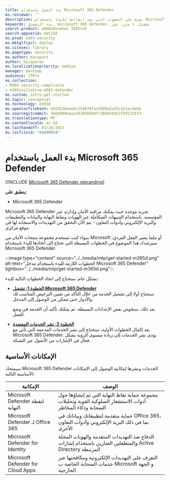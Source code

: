 ```yaml
---
title: بدء العمل باستخدام Microsoft 365 Defender
ms.reviewer: ''
description: تعرف على الخطوات التي يجب اتخاذها للبدء باستخدام Microsoft 365 Defender
keywords: بدء التشغيل، microsoft 365 defender، تشغيل، ا متن، نشر
search.product: eADQiWindows 10XVcnh
search.appverid: met150
ms.prod: m365-security
ms.mktglfcycl: deploy
ms.sitesec: library
ms.pagetype: security
ms.author: macapara
author: mjcaparas
ms.localizationpriority: medium
manager: dansimp
audience: ITPro
ms.collection:
- M365-security-compliance
- m365initiative-m365-defender
ms.custom: intro-get-started
ms.topic: conceptual
ms.technology: m365d
ms.openlocfilehash: 4429226eaebc254676fac5589a2a25ca51acdeb6
ms.sourcegitcommit: 3b8e009ea1ce928505b8fc3b8926021fb91155f3
ms.translationtype: MT
ms.contentlocale: ar-SA
ms.lasthandoff: 03/28/2022
ms.locfileid: "64499914"
---
```

# <a name="get-started-with-microsoft-365-defender"></a>بدء العمل باستخدام Microsoft 365 Defender

[!INCLUDE [Microsoft 365 Defender rebranding](../includes/microsoft-defender.md)]

**ينطبق على:**
- Microsoft 365 Defender

Microsoft 365 Defender تجربة موحدة حيث يمكنك مراقبة الأمان وإدارته عبر المؤسسة. باستخدام التنبيهات المتكاملة عبر الهويات ونقاط النهاية والبيانات والتطبيقات والبريد الإلكتروني وأدوات التعاون - يتم الآن التحقق من التهديدات والاستجابة لها في موقع مركزي. 

سواء كنت تستخدم مجموعة منتجات الأمان من Microsoft أو ملما بسير العمل الفردي، سيرشدك هذا الموضوع في الخطوات البسيطة التي تحتاج إلى اتخاذها للبدء باستخدام Microsoft 365 Defender.

:::image type="content" source="../../media/mtp/get-started-m365d.png" alt-text="الخطوات اللازمة للبدء باستخدام مدخل Microsoft 365 Defender" lightbox="../../media/mtp/get-started-m365d.png":::

بشكل عام، ستحتاج إلى اتخاذ الخطوات التالية للبدء:

- **[الخطوة 1: تشغيل Microsoft 365 Defender](m365d-enable.md)** <br>
    ستحتاج أولا إلى تشغيل الخدمة من خلال التأكد من تعيين الترخيص المناسب لك والأدوار حتى تتمكن من الوصول إلى المدخل. 

    بعد ذلك، ستخوض بعض الإعدادات البسيطة، ثم يمكنك تأكيد أن الخدمة في وضع العمل.

- **[الخطوة 2: نشر الخدمات المعتمدة](deploy-supported-services.md)** <br>
    بعد إكمال الخطوات الأولية، ستحتاج إلى نشر الخدمات المدعمة التي تأتي مع Microsoft 365 Defender. يؤدي نشر الخدمات إلى زيادة مستوى الرؤية بشكل فعال في الإشارات من الأصول عبر الشبكة.


## <a name="key-capabilities"></a>الإمكانات الأساسية
سيمنحك Microsoft 365 Defender الخدمات ونشرها إمكانية الوصول إلى الإمكانات الأساسية التالية:


| الإمكانية | الوصف |
| ------ | ------ |
| Microsoft Defender لنقطة النهاية | مجموعة حماية نقاط النهاية التي تم إنشاؤها حول أدوات الاستشعار السلوكية القوية وتحليلات السحابة وذكاء المخاطر |
|Microsoft Defender لـ Office 365 | حماية متقدمة لتطبيقاتك وبياناتك في Office 365، بما في ذلك البريد الإلكتروني وأدوات التعاون الأخرى |
| Microsoft Defender for Identity | الدفاع ضد التهديدات المتقدمة والهويات المخلة والمتطفلين الضارين باستخدام إشارات Active Directory المرتبطة |
| Microsoft Defender for Cloud Apps | التعرف على التهديدات الإلكترونية ومكافحتها عبر خدمات السحابة الخاصة ب Microsoft و الجهة الخارجية |
